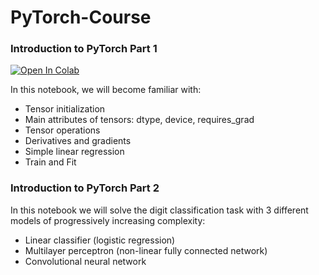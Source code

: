 # PyTorch-Course

### Introduction to PyTorch Part 1

<a href="https://colab.research.google.com/drive/1gmiCnxrC8mnkM4h4nbYLaDuy2rtZUE0k?usp=sharing" target="_parent"><img src="https://colab.research.google.com/assets/colab-badge.svg" alt="Open In Colab"/></a>

In this notebook, we will become familiar with:
* Tensor initialization
* Main attributes of tensors: dtype, device, requires_grad
* Tensor operations
* Derivatives and gradients
* Simple linear regression
* Train and Fit 

### Introduction to PyTorch Part 2

In this notebook we will solve the digit classification task with 3 different models of progressively increasing complexity:

* Linear classifier (logistic regression)
* Multilayer perceptron (non-linear fully connected network)
* Convolutional neural network
